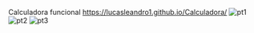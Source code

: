 Calculadora funcional
https://lucasleandro1.github.io/Calculadora/
![pt1](https://github.com/lucasleandro1/Calculadora/assets/103941951/fa2540d9-51e4-4dfe-9a7f-b5b0253e1700)
![pt2](https://github.com/lucasleandro1/Calculadora/assets/103941951/ad32a908-ce9f-42ae-91a3-00512f7f252f)
![pt3](https://github.com/lucasleandro1/Calculadora/assets/103941951/c14e534f-c88b-413a-a874-7e12e0a8dc16)
